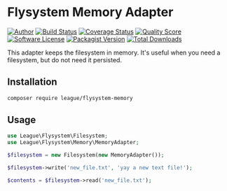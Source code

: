# Flysystem Memory Adapter

[![Author](http://img.shields.io/badge/author-@chrisleppanen-blue.svg?style=flat-square)](https://twitter.com/chrisleppanen)
[![Build Status](https://img.shields.io/travis/thephpleague/flysystem-memory/master.svg?style=flat-square)](https://travis-ci.org/thephpleague/flysystem-memory)
[![Coverage Status](https://img.shields.io/scrutinizer/coverage/g/thephpleague/flysystem-memory.svg?style=flat-square)](https://scrutinizer-ci.com/g/thephpleague/flysystem-memory/code-structure)
[![Quality Score](https://img.shields.io/scrutinizer/g/thephpleague/flysystem-memory.svg?style=flat-square)](https://scrutinizer-ci.com/g/thephpleague/flysystem-memory)
[![Software License](https://img.shields.io/badge/license-MIT-brightgreen.svg?style=flat-square)](LICENSE)
[![Packagist Version](https://img.shields.io/packagist/v/league/flysystem-memory.svg?style=flat-square)](https://packagist.org/packages/league/flysystem-memory)
[![Total Downloads](https://img.shields.io/packagist/dt/league/flysystem-memory.svg?style=flat-square)](https://packagist.org/packages/league/flysystem-memory)

This adapter keeps the filesystem in memory. It's useful when you need a filesystem, but do not need it persisted.

## Installation

```bash
composer require league/flysystem-memory
```

## Usage

```php
use League\Flysystem\Filesystem;
use League\Flysystem\Memory\MemoryAdapter;

$filesystem = new Filesystem(new MemoryAdapter());

$filesystem->write('new_file.txt', 'yay a new text file!');

$contents = $filesystem->read('new_file.txt');
```